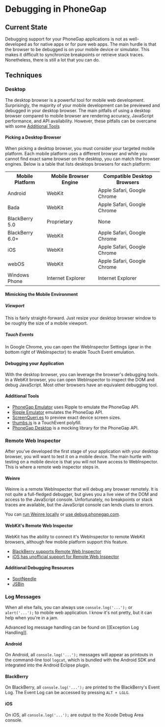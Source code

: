 # Debugging in PhoneGap

## Current State

Debugging support for your PhoneGap applications is not as well-developed as for native apps or for pure web apps. The main hurdle is that the browser to be debugged is on your mobile device or simulator. This makes it difficult to synchronize breakpoints or retrieve stack traces. Nonetheless, there is still a lot that you can do.
 
## Techniques

### Desktop

The desktop browser is a powerful tool for mobile web development. Surprisingly, the majority of your mobile development can be previewed and debugged in your desktop browser. The main pitfalls of using a desktop browser compared to mobile browser are rendering accuracy, JavaScript performance, and API availability. However, these pitfalls can be overcame with some [Additional Tools](#additional-tools)

#### Picking a Desktop Browser

When picking a desktop browser, you must consider your targeted mobile platform. Each mobile platform uses a different browser and while you cannot find exact same browser on the desktop, you can match the browser engines. Below is a table that lists desktops browsers for each platform:

<table>
  <tr>
    <th>Mobile Platform</th>
    <th>Mobile Browser Engine</th>
    <th>Compatible Desktop Browsers</th>
  </tr>
  <tr>
    <td>Android</td>
    <td>WebKit</td>
    <td>Apple Safari, Google Chrome</td>
  </tr>
  <tr>
    <td>Bada</td>
    <td>WebKit</td>
    <td>Apple Safari, Google Chrome</td>
  </tr>
  <tr>
    <td>BlackBerry 5.0</td>
    <td>Proprietary</td>
    <td>None</td>
  </tr>
  <tr>
    <td>BlackBerry 6.0+</td>
    <td>WebKit</td>
    <td>Apple Safari, Google Chrome</td>
  </tr>
  <tr>
    <td>iOS</td>
    <td>WebKit</td>
    <td>Apple Safari, Google Chrome</td>
  </tr>
  <tr>
    <td>webOS</td>
    <td>WebKit</td>
    <td>Apple Safari, Google Chrome</td>
  </tr>
  <tr>
    <td>Windows Phone</td>
    <td>Internet Explorer</td>
    <td>Internet Explorer</td>
  </tr>
</table>

#### Mimicking the Mobile Environment

##### Viewport

This is fairly straight-forward. Just resize your desktop browser window to be roughly the size of a mobile viewport.

##### Touch Events

In Google Chrome, you can open the WebInspector Settings (gear in the bottom right of WebInspector) to enable Touch Event emulation.

#### Debugging your Application

With the desktop browser, you can leverage the browser's debugging tools. In a WebKit browser, you can open WebInspector to inspect the DOM and debug JavaScript. Most other browsers have an equivalent debugging tool.

<a href="#" name="additional-tools"></a>
#### Additional Tools

- [PhoneGap Emulator](http://emulate.phonegap.com) uses Ripple to emulate the PhoneGap API.
- [Ripple Emulator](http://ripple.tinyhippos.com/) emulates the PhoneGap API.
- [ScreenQueri.es](http://screenqueri.es/) to preview exact device screen sizes.
- [thumbs.js](http://mwbrooks.github.com/thumbs.js/) is a TouchEvent polyfill.
- [PhoneGap Desktop](https://github.com/jxp/phonegap-desktop) is a mocking library for the PhoneGap API.

### Remote Web Inspector

After you've developed the first stage of your application with your desktop browser, you will want to test it on a mobile device. The main hurtle with testing on a mobile device is that you will not have access to WebInspector. This is where a remote web inspector steps in.

#### Weinre

Weinre is a remote WebInspector that will debug any browser remotely. It is not quite a full-fledged debugger, but gives you a live view of the DOM and access to the JavaScript console. Unfortunately, no breakpoints or stack traces are available, but the JavaScript console can lends clues to errors.

You can [run Weinre locally](http://people.apache.org/~pmuellr/weinre/docs/latest/) or [use debug.phonegap.com](http://debug.phonegap.com).

#### WebKit's Remote Web Inspector

WebKit has the ability to connect it's WebInspector to remote WebKit browsers, although few mobile platform support this feature.

- [BlackBerry supports Remote Web Inspector](http://docs.blackberry.com/en/developers/deliverables/38982/Getting_started_with_Web_Inspector_1695020_11.jsp)
- [iOS has unofficial support for Remote Web Inspector](http://www.mobilexweb.com/blog/debugging-web-safari-phonegap-iphone-ipad)

#### Additional Debugging Resources

- [SpotNeedle](http://www.spotneedle.com)
- [JSBin](http://jsbin.com)

### Log Messages

When all else fails, you can always use `console.log('...');` or `alert('...');` to mobile web application. I know it's not pretty, but it can help when you're in a jam.

Advanced log message handling can be found on [[Exception Log Handling]].

#### Android

On Android, all `console.log('...');` messages will appear as printouts in the command-line tool `logcat`, which is bundled with the Android SDK and integrated into the Android Eclipse plugin.

#### BlackBerry

On BlackBerry, all `console.log('...');`  are printed to the BlackBerry's Event Log. The Event Log can be accessed by pressing `ALT + LGLG`.

#### iOS

On iOS, all `console.log('...');` are output to the Xcode Debug Area console. 